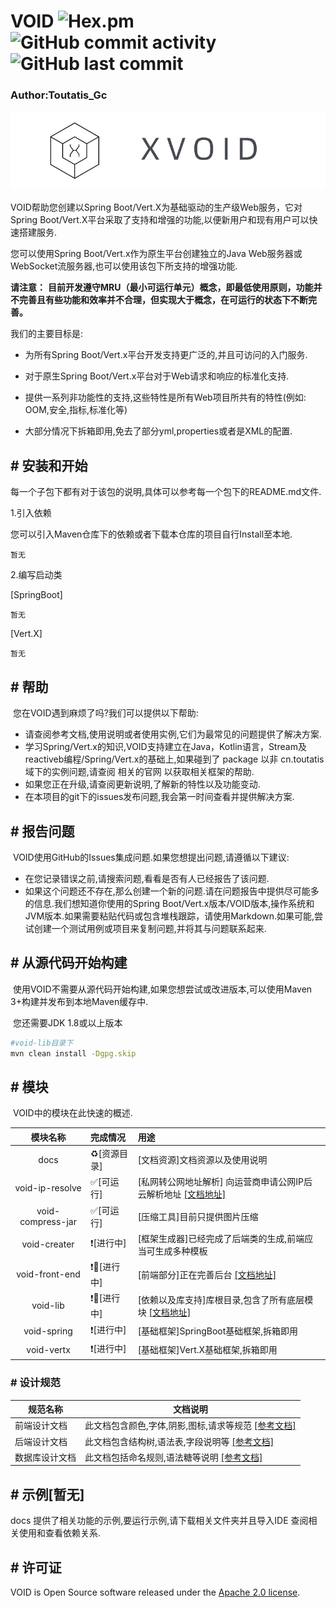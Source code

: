 # VOID  ![Hex.pm](https://img.shields.io/hexpm/l/blue?style=flat-square) ![GitHub commit activity](https://img.shields.io/github/commit-activity/w/ToutatisGc/VOID?style=flat-square) ![GitHub last commit](https://img.shields.io/github/last-commit/ToutatisGc/VOID?style=flat-square)

### Author:Toutatis_Gc

![banner](docs/asserts/images/banner.jpg)

VOID帮助您创建以Spring Boot/Vert.X为基础驱动的生产级Web服务，它对Spring Boot/Vert.X平台采取了支持和增强的功能,以便新用户和现有用户可以快速搭建服务.



您可以使用Spring Boot/Vert.x作为原生平台创建独立的Java Web服务器或WebSocket流服务器,也可以使用该包下所支持的增强功能.

**请注意：**
    **目前开发遵守MRU（最小可运行单元）概念，即最低使用原则，功能并不完善且有些功能和效率并不合理，但实现大于概念，在可运行的状态下不断完善。**



我们的主要目标是:

- 为所有Spring Boot/Vert.x平台开发支持更广泛的,并且可访问的入门服务.

- 对于原生Spring Boot/Vert.x平台对于Web请求和响应的标准化支持.

- 提供一系列非功能性的支持,这些特性是所有Web项目所共有的特性(例如: OOM,安全,指标,标准化等)

- 大部分情况下拆箱即用,免去了部分yml,properties或者是XML的配置.

  

## # 安装和开始

每一个子包下都有对于该包的说明,具体可以参考每一个包下的README.md文件.



1.引入依赖

您可以引入Maven仓库下的依赖或者下载本仓库的项目自行Install至本地.

```
暂无
```

2.编写启动类

[SpringBoot]

```
暂无
```

[Vert.X]

```
暂无
```



## # 帮助

​		您在VOID遇到麻烦了吗?我们可以提供以下帮助:

- 请查阅参考文档,使用说明或者使用实例,它们为最常见的问题提供了解决方案.
- 学习Spring/Vert.x的知识,VOID支持建立在Java，Kotlin语言，Stream及reactiveb编程/Spring/Vert.x的基础上,如果碰到了 package 以非 cn.toutatis 域下的实例问题,请查阅 相关的官网 以获取相关框架的帮助.
- 如果您正在升级,请查阅更新说明,了解新的特性以及功能变动.
- 在本项目的git下的issues发布问题,我会第一时间查看并提供解决方案.



## # 报告问题

​		VOID使用GitHub的Issues集成问题.如果您想提出问题,请遵循以下建议:

- 在您记录错误之前,请搜索问题,看看是否有人已经报告了该问题.
- 如果这个问题还不存在,那么创建一个新的问题.请在问题报告中提供尽可能多的信息.我们想知道你使用的Spring Boot/Vert.x版本/VOID版本,操作系统和JVM版本.如果需要粘贴代码或包含堆栈跟踪，请使用Markdown.如果可能,尝试创建一个测试用例或项目来复制问题,并将其与问题联系起来.



## # 从源代码开始构建

​		使用VOID不需要从源代码开始构建,如果您想尝试或改进版本,可以使用Maven 3+构建并发布到本地Maven缓存中.

​		您还需要JDK 1.8或以上版本

```bash
#void-lib目录下
mvn clean install -Dgpg.skip
```



## # 模块

​		VOID中的模块在此快速的概述.

|     模块名称      | 完成情况    | 用途                                                         |
| :---------------: | :---------- | :----------------------------------------------------------- |
|       docs        | ♻️[资源目录] | [文档资源]文档资源以及使用说明                               |
|  void-ip-resolve  | ✅[可运行]   | [私网转公网地址解析] 向运营商申请公网IP后云解析地址 [[文档地址]](./void-ip-resolve/README.md) |
| void-compress-jar | ✅[可运行]   | [压缩工具]目前只提供图片压缩                                 |
|   void-creater    | ❗[进行中]   | [框架生成器]已经完成了后端类的生成,前端应当可生成多种模板    |
|  void-front-end   | ❗🔽[进行中]  | [前端部分]正在完善后台 [[文档地址]](./void-front-end/README.md) |
|     void-lib      | ❗🔽[进行中]  | [依赖以及库支持]库根目录,包含了所有底层模块 [[文档地址]](./void-lib/README.md) |
|    void-spring    | ❗[进行中]   | [基础框架]SpringBoot基础框架,拆箱即用                        |
|    void-vertx     | ❗[进行中]   | [基础框架]Vert.X基础框架,拆箱即用                            |



### # 设计规范

| 规范名称       | 文档说明                                                     |
| -------------- | ------------------------------------------------------------ |
| 前端设计文档   | 此文档包含颜色,字体,阴影,图标,请求等规范 [[参考文档]](docs/reference-docs/front-end-side/Index.md) |
| 后端设计文档   | 此文档包含结构树,语法表,字段说明等 [[参考文档]](docs/reference-docs/server-side/Index.md) |
| 数据库设计文档 | 此文档包括命名规则,语法糖等说明 [[参考文档]](docs/reference-docs/databases-side/Index.md) |



## # 示例[暂无]

docs 提供了相关功能的示例,要运行示例,请下载相关文件夹并且导入IDE 查阅相关使用和查看依赖关系.

## # 许可证

VOID is Open Source software released under the [Apache 2.0 license](https://www.apache.org/licenses/LICENSE-2.0.html).